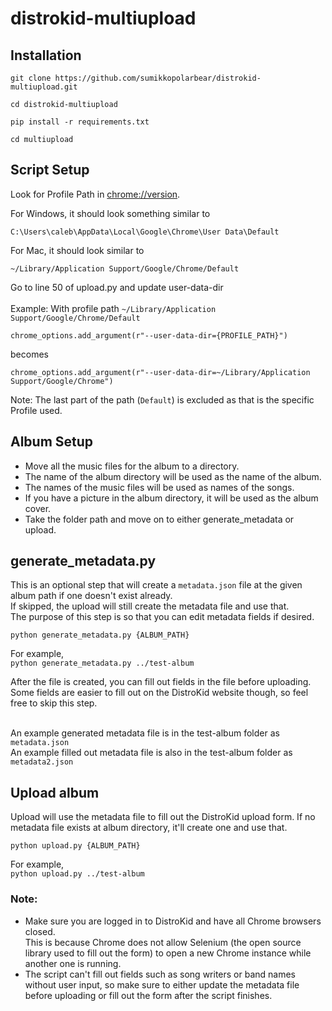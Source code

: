 # distrokid-multiupload
## Installation

```
git clone https://github.com/sumikkopolarbear/distrokid-multiupload.git
```

```
cd distrokid-multiupload
```

```
pip install -r requirements.txt
```

```
cd multiupload
```

## Script Setup
Look for Profile Path in [chrome://version](chrome://version/).

For Windows, it should look something similar to 
```
C:\Users\caleb\AppData\Local\Google\Chrome\User Data\Default
```
For Mac, it should look similar to
```
~/Library/Application Support/Google/Chrome/Default
```

Go to line 50 of upload.py and update user-data-dir<br><br>
Example:
With profile path `~/Library/Application Support/Google/Chrome/Default`
```
chrome_options.add_argument(r"--user-data-dir={PROFILE_PATH}")
```
becomes
```
chrome_options.add_argument(r"--user-data-dir=~/Library/Application Support/Google/Chrome")
```

Note: The last part of the path (`Default`) is excluded as that is the specific Profile used.

## Album Setup 
- Move all the music files for the album to a directory.
- The name of the album directory will be used as the name of the album.
- The names of the music files will be used as names of the songs.
- If you have a picture in the album directory, it will be used as the album cover.
- Take the folder path and move on to either generate_metadata or upload.

## generate_metadata.py
This is an optional step that will create a `metadata.json` file at the given album path if one doesn't exist already. <br>
If skipped, the upload will still create the metadata file and use that.<br>
The purpose of this step is so that you can edit metadata fields if desired.

`python generate_metadata.py {ALBUM_PATH}`

For example,<br>
`python generate_metadata.py ../test-album`

After the file is created, you can fill out fields in the file before uploading.<br>
Some fields are easier to fill out on the DistroKid website though, so feel free to skip this step.<br><br>

An example generated metadata file is in the test-album folder as `metadata.json`<br>
An example filled out metadata file is also in the test-album folder as `metadata2.json`

## Upload album
Upload will use the metadata file to fill out the DistroKid upload form.
If no metadata file exists at album directory, it'll create one and use that. <br>

`python upload.py {ALBUM_PATH}`

For example,<br>
`python upload.py ../test-album`

### Note:
- Make sure you are logged in to DistroKid and have all Chrome browsers closed. <br> This is because Chrome does not allow Selenium (the open source library used to fill out the form) to open a new Chrome instance while another one is running.
- The script can't fill out fields such as song writers or band names without user input, so make sure to either update the metadata file before uploading or fill out the form after the script finishes.
